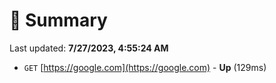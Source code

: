 # 📖 Summary
Last updated: **7/27/2023, 4:55:24 AM**

- `GET` [https://google.com](https://google.com) - **Up** (129ms)

